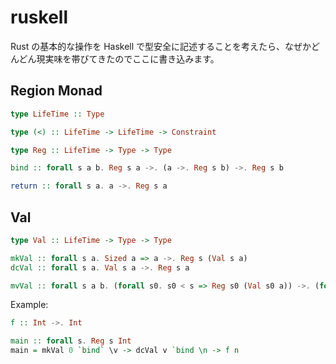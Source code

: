 # ruskell

Rust の基本的な操作を Haskell で型安全に記述することを考えたら、なぜかどんどん現実味を帯びてきたのでここに書き込みます。

## Region Monad

```haskell
type LifeTime :: Type

type (<) :: LifeTime -> LifeTime -> Constraint

type Reg :: LifeTime -> Type -> Type

bind :: forall s a b. Reg s a ->. (a ->. Reg s b) ->. Reg s b

return :: forall s a. a ->. Reg s a
```

## Val

```haskell
type Val :: LifeTime -> Type -> Type

mkVal :: forall s a. Sized a => a ->. Reg s (Val s a)
dcVal :: forall s a. Val s a ->. Reg s a

mvVal :: forall s a b. (forall s0. s0 < s => Reg s0 (Val s0 a)) ->. (forall s1. s1 < s => Val s1 a ->. Reg s1 b) -> Reg s b
```

Example:

```haskell
f :: Int ->. Int

main :: forall s. Reg s Int
main = mkVal 0 `bind` \v -> dcVal v `bind \n -> f n
```
